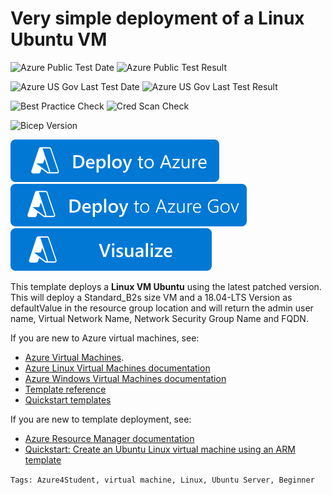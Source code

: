 # Very simple deployment of a Linux Ubuntu VM

![Azure Public Test Date](https://azurequickstartsservice.blob.core.windows.net/badges/101-vm-simple-linux/PublicLastTestDate.svg)
![Azure Public Test Result](https://azurequickstartsservice.blob.core.windows.net/badges/101-vm-simple-linux/PublicDeployment.svg)

![Azure US Gov Last Test Date](https://azurequickstartsservice.blob.core.windows.net/badges/101-vm-simple-linux/FairfaxLastTestDate.svg)
![Azure US Gov Last Test Result](https://azurequickstartsservice.blob.core.windows.net/badges/101-vm-simple-linux/FairfaxDeployment.svg)

![Best Practice Check](https://azurequickstartsservice.blob.core.windows.net/badges/101-vm-simple-linux/BestPracticeResult.svg)
![Cred Scan Check](https://azurequickstartsservice.blob.core.windows.net/badges/101-vm-simple-linux/CredScanResult.svg)

![Bicep Version](https://azurequickstartsservice.blob.core.windows.net/badges/101-vm-simple-linux/BicepVersion.svg)

[![Deploy To Azure](https://raw.githubusercontent.com/Azure/azure-quickstart-templates/master/1-CONTRIBUTION-GUIDE/images/deploytoazure.svg?sanitize=true)](https://portal.azure.com/#create/Microsoft.Template/uri/https%3A%2F%2Fraw.githubusercontent.com%2FAzure%2Fazure-quickstart-templates%2Fmaster%2F101-vm-simple-linux%2Fazuredeploy.json)
[![Deploy To Azure US Gov](https://raw.githubusercontent.com/Azure/azure-quickstart-templates/master/1-CONTRIBUTION-GUIDE/images/deploytoazuregov.svg?sanitize=true)](https://portal.azure.us/#create/Microsoft.Template/uri/https%3A%2F%2Fraw.githubusercontent.com%2FAzure%2Fazure-quickstart-templates%2Fmaster%2F101-vm-simple-linux%2Fazuredeploy.json)
[![Visualize](https://raw.githubusercontent.com/Azure/azure-quickstart-templates/master/1-CONTRIBUTION-GUIDE/images/visualizebutton.svg?sanitize=true)](http://armviz.io/#/?load=https%3A%2F%2Fraw.githubusercontent.com%2FAzure%2Fazure-quickstart-templates%2Fmaster%2F101-vm-simple-linux%2Fazuredeploy.json)

This template deploys a **Linux VM Ubuntu** using the latest patched version. This will deploy a Standard_B2s size VM and a 18.04-LTS Version as defaultValue in the resource group location and will return the admin user name, Virtual Network Name, Network Security Group Name and FQDN.

If you are new to Azure virtual machines, see:

- [Azure Virtual Machines](https://azure.microsoft.com/services/virtual-machines/).
- [Azure Linux Virtual Machines documentation](https://docs.microsoft.com/azure/virtual-machines/linux/)
- [Azure Windows Virtual Machines documentation](https://docs.microsoft.com/azure/virtual-machines/windows/)
- [Template reference](https://docs.microsoft.com/azure/templates/microsoft.compute/allversions)
- [Quickstart templates](https://azure.microsoft.com/resources/templates/?resourceType=Microsoft.Compute&pageNumber=1&sort=Popular)

If you are new to template deployment, see:

- [Azure Resource Manager documentation](https://docs.microsoft.com/azure/azure-resource-manager/)
- [Quickstart: Create an Ubuntu Linux virtual machine using an ARM template](https://docs.microsoft.com/azure/virtual-machines/linux/quick-create-template)

`Tags: Azure4Student, virtual machine, Linux, Ubuntu Server, Beginner`

